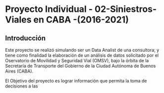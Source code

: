 # **Proyecto Individual** - 02-Siniestros-Viales en CABA -(2016-2021)

## **Introducción**

Este proyecto se realizó simulando ser un Data Analist de una consultora; y tiene como finalidad la elaboración de un análisis de datos solicitado por el Oservatorio de Movilidad y Seguridad Vial (OMSV), bajo la órbita de la Secretaría de Transporte del Gobierno de la Ciudad Autónoma de Buenos Aires (CABA).

El Objetivo del proyecto es lograr información que permita la toma de decisiones a las 